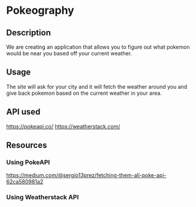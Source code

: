 # Pokeography

## Description
We are creating an application that allows you to figure out what pokemon would be near
you based off your current weather.

## Usage
The site will ask for your city and it will fetch the weather around you and give 
back pokemon based on the current weather in your area.

## API used
https://pokeapi.co/
https://weatherstack.com/

## Resources
### Using PokeAPI
https://medium.com/@sergio13prez/fetching-them-all-poke-api-62ca580981a2

### Using Weatherstack API 
